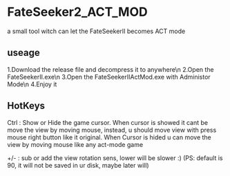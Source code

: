 # FateSeeker2_ACT_MOD
a small tool witch can let the FateSeekerII becomes ACT mode

## useage
1.Download the release file and decompress it to anywhere\n
2.Open the FateSeekerII.exe\n
3.Open the FateSeekerIIActMod.exe with Administor Mode\n
4.Enjoy it

## HotKeys
Ctrl : Show or Hide the game cursor. 
When cursor is showed it cant be move the view by moving mouse, instead, u should move view with press mouse right button like it original.
When Cursor is hided u can move the view by moving mouse like any act-mode game

+/- : sub or add the view rotation sens, lower will be slower :)
(PS: default is 90, it will not be saved in ur disk, maybe later will)

